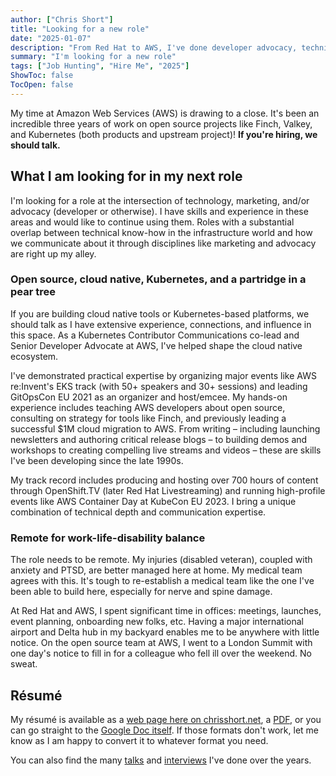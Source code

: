 ```yaml
---
author: ["Chris Short"]
title: "Looking for a new role"
date: "2025-01-07"
description: "From Red Hat to AWS, I've done developer advocacy, technical marketing, and product marketing. This is in addition to the upstream work I do for Kubernetes. Let's connect!"
summary: "I'm looking for a new role"
tags: ["Job Hunting", "Hire Me", "2025"]
ShowToc: false
TocOpen: false
---
```


My time at Amazon Web Services (AWS) is drawing to a close. It's been an incredible three years of work on open source projects like Finch, Valkey, and Kubernetes (both products and upstream project)! **If you're hiring, we should talk.**

## What I am looking for in my next role

I'm looking for a role at the intersection of technology, marketing, and/or advocacy (developer or otherwise). I have skills and experience in these areas and would like to continue using them. Roles with a substantial overlap between technical know-how in the infrastructure world and how we communicate about it through disciplines like marketing and advocacy are right up my alley.

### Open source, cloud native, Kubernetes, and a partridge in a pear tree

If you are building cloud native tools or Kubernetes-based platforms, we should talk as I have extensive experience, connections, and influence in this space. As a Kubernetes Contributor Communications co-lead and Senior Developer Advocate at AWS, I've helped shape the cloud native ecosystem.

I've demonstrated practical expertise by organizing major events like AWS re:Invent's EKS track (with 50+ speakers and 30+ sessions) and leading GitOpsCon EU 2021 as an organizer and host/emcee. My hands-on experience includes teaching AWS developers about open source, consulting on strategy for tools like Finch, and previously leading a successful $1M cloud migration to AWS. From writing – including launching newsletters and authoring critical release blogs – to building demos and workshops to creating compelling live streams and videos – these are skills I've been developing since the late 1990s.

My track record includes producing and hosting over 700 hours of content through OpenShift.TV (later Red Hat Livestreaming) and running high-profile events like AWS Container Day at KubeCon EU 2023. I bring a unique combination of technical depth and communication expertise.

### Remote for work-life-disability balance

The role needs to be remote. My injuries (disabled veteran), coupled with anxiety and PTSD, are better managed here at home. My medical team agrees with this. It's tough to re-establish a medical team like the one I've been able to build here, especially for nerve and spine damage.

At Red Hat and AWS, I spent significant time in offices: meetings, launches, event planning, onboarding new folks, etc. Having a major international airport and Delta hub in my backyard enables me to be anywhere with little notice. On the open source team at AWS, I went to a London Summit with one day's notice to fill in for a colleague who fell ill over the weekend. No sweat.

## Résumé

My résumé is available as a [web page here on chrisshort.net](/resume/), a [PDF](/resume/Chris-Short-Resume.pdf), or you can go straight to the [Google Doc itself](https://docs.google.com/document/d/1rvWbgE6s-_paVDO_4chyPMz1B8ZBamE9BZEk6WdwR5o/edit?usp=sharing). If those formats don't work, let me know as I am happy to convert it to whatever format you need.

You can also find the many [talks](https://chrisshort.net/speaking) and [interviews](/interviews) I've done over the years.
